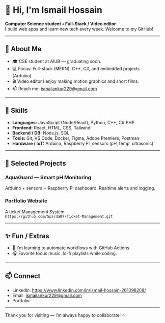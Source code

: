 # 👋 Hi, I'm Ismail Hossain
**Computer Science student • Full-Stack /  Video editor**  
I build web apps and learn new tech every week. Welcome to my GitHub!

---

## 🔭 About Me
- 🎓 CSE student at AIUB — graduating soon.
- 💻 Focus: Full-stack (MERN), C++, C#, and embedded projects (Arduino).
- 🎬 Video editor I enjoy making motion graphics and short films.
- 📫 Reach me: [ismailankur229@gmail.com](mailto:ismailankur229@gmail.com)

---

## 🚀 Skills
- **Languages:** JavaScript (Node/React), Python, C++, C#,PHP
- **Frontend:** React, HTML, CSS, Tailwind
- **Backend / DB:** Node.js, SQL
- **Tools:** Git, VS Code, Docker, Figma, Adobe Premiere, Postman
- **Hardware / IoT:** Arduino, Raspberry Pi, sensors (pH, temp, ultrasonic)

---

## 💼 Selected Projects
### AquaGuard — Smart pH Monitoring  
Arduino + sensors + Raspberry Pi dashboard. Realtime alerts and logging.  


### Portfolio Website  
A ticket Management System  
`https://github.com/Sparda07/Ticket-Management.git`

---

## ✨ Fun / Extras
- 🔁 I'm learning to automate workflows with GitHub Actions.
- 🎧 Favorite focus music: lo-fi playlists while coding.

---

## 📫 Connect
- LinkedIn: https://www.linkedin.com/in/ismail-hossain-261098208/
- Email: ismailankur229@gmail.com
- Portfolio: 

---

Thank you for visiting — I’m always happy to collaborate! ⭐
